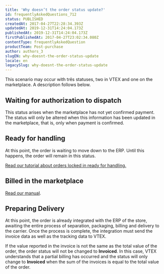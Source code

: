 ```yaml
---
title: 'Why doesn’t the order status update?'
id: frequentlyAskedQuestions_712
status: PUBLISHED
createdAt: 2017-04-27T22:28:34.393Z
updatedAt: 2019-12-31T14:24:04.173Z
publishedAt: 2019-12-31T14:24:04.173Z
firstPublishedAt: 2017-04-27T23:02:34.080Z
contentType: frequentlyAskedQuestion
productTeam: Post-purchase
author: authors_3
slugEN: why-doesnt-the-order-status-update
locale: en
legacySlug: why-doesnt-the-order-status-update
---
```


This scenario may occur with três statuses, two in VTEX and one on the marketplace. A description follows below.

## Waiting for authorization to dispatch

This status arises when the marketplace has not yet confirmed payment. The status will only be altered when this information has been updated in the marketplace, that is, only when payment is confirmed.

## Ready for handling

At this point, the order is waiting to move down to the ERP. Until this happens, the order will remain in this status.

[Read our tutorial about orders locked in ready for handling.](/en/faq/meus-pedidos-estao-travados-em-pronto-para-manuseio)

## Billed in the marketplace

[Read our manual](/en/faq/why-isnt-the-order-invoiced-on-the-marketplace).

## Preparing Delivery

At this point, the order is already integrated with the ERP of the store, awaiting the entire process of separation, packaging, billing and delivery to the carrier. Once the process is complete, the integration must send the invoice data as well as the tracking data to VTEX.

If the value reported in the invoice is not the same as the total value of the order, the order status will not be changed to **Invoiced**. In this case, VTEX understands that a partial billing has occurred and the status will only change to **Invoiced** when the sum of the invoices is equal to the total value of the order.
